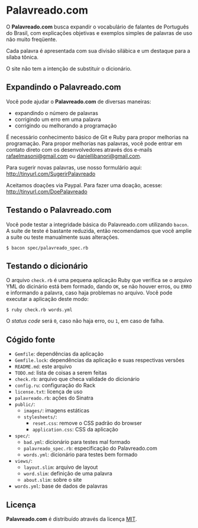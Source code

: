 # Palavreado.com

O **Palavreado.com** busca expandir o vocabulário de falantes de Português do Brasil, com explicações objetivas e exemplos simples de palavras de uso não muito freqüente.

Cada palavra é apresentada com sua divisão silábica e um destaque para a sílaba tônica.

O site não tem a intenção de substituir o dicionário.


## Expandindo o Palavreado.com

Você pode ajudar o **Palavreado.com** de diversas maneiras:

- expandindo o número de palavras
- corrigindo um erro em uma palavra
- corrigindo ou melhorando a programação

É necessário conhecimento básico de Git e Ruby para propor melhorias na programação. Para propor melhorias nas palavras, você pode entrar em contato direto com os desenvolvedores através dos e-mails rafaelmasoni@gmail.com ou daniellibanori@gmail.com.

Para sugerir novas palavras, use nosso formulário aqui: http://tinyurl.com/SugerirPalavreado

Aceitamos doações via Paypal. Para fazer uma doação, acesse: http://tinyurl.com/DoePalavreado


## Testando o Palavreado.com

Você pode testar a integridade básica do Palavreado.com utilizando `bacon`. A suíte de teste é bastante reduzida, então recomendamos que você amplie a suíte ou teste manualmente suas alterações.

    $ bacon spec/palavreado_spec.rb


## Testando o dicionário

O arquivo `check.rb` é uma pequena aplicação Ruby que verifica se o arquivo YML do dicinário está bem formado, dando `OK`, se não houver erros, ou `ERRO` e informando a palavra, caso haja problemas no arquivo. Você pode executar a aplicação deste modo:

    $ ruby check.rb words.yml

O _status code_ será `0`, caso não haja erro, ou `1`, em caso de falha.


## Cógido fonte

- `Gemfile`: dependências da aplicação
- `Gemfile.lock`: dependências da aplicação e suas respectivas versões
- `README.md`: este arquivo
- `TODO.md`: lista de coisas a serem feitas
- `check.rb`: arquivo que checa validade do dicionário
- `config.ru`: configuração do Rack
- `license.txt`: licença de uso
- `palavreado.rb`: ações do Sinatra
- `public/`:
  - `images/`: imagens estáticas
  - `stylesheets/`:
    - `reset.css`: remove o CSS padrão do browser
    - `application.css`: CSS da aplicação
- `spec/`:
  - `bad.yml`: dicionário para testes mal formado
  - `palavreado_spec.rb`: especificação do Palavreado.com
  - `words.yml`: dicionário para testes bem formado
- `views/`:
  - `layout.slim`: arquivo de layout
  - `word.slim`: definição de uma palavra
  - `about.slim`: sobre o site
- `words.yml`: base de dados de palavras


## Licença

**Palavreado.com** é distribuído através da licença [MIT](https://github.com/current/palavreado/blob/master/LICENSE.md).
